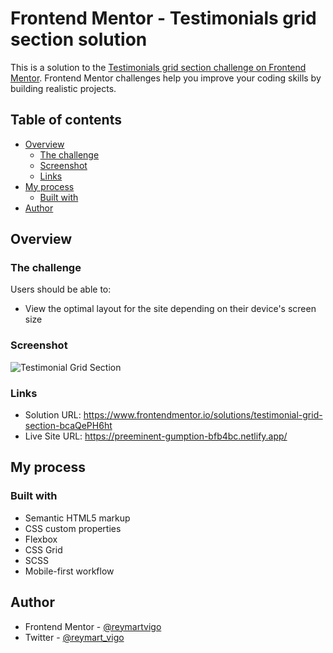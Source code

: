 # Frontend Mentor - Testimonials grid section solution

This is a solution to the [Testimonials grid section challenge on Frontend Mentor](https://www.frontendmentor.io/challenges/testimonials-grid-section-Nnw6J7Un7). Frontend Mentor challenges help you improve your coding skills by building realistic projects. 

## Table of contents

- [Overview](#overview)
  - [The challenge](#the-challenge)
  - [Screenshot](#screenshot)
  - [Links](#links)
- [My process](#my-process)
  - [Built with](#built-with)
- [Author](#author)


## Overview

### The challenge

Users should be able to:

- View the optimal layout for the site depending on their device's screen size

### Screenshot

![Testimonial Grid Section](https://user-images.githubusercontent.com/111113305/201257827-2e2f1211-5d60-48d0-8c1b-2fec7f956294.png)


### Links

- Solution URL: https://www.frontendmentor.io/solutions/testimonial-grid-section-bcaQePH6ht
- Live Site URL: https://preeminent-gumption-bfb4bc.netlify.app/

## My process

### Built with

- Semantic HTML5 markup
- CSS custom properties
- Flexbox
- CSS Grid
- SCSS
- Mobile-first workflow


## Author


- Frontend Mentor - [@reymartvigo](https://www.frontendmentor.io/profile/reymartvigo)
- Twitter - [@reymart_vigo](https://www.twitter.com/reymart_vigo)

